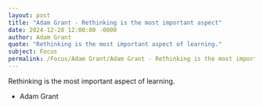 ```yaml
---
layout: post
title: "Adam Grant - Rethinking is the most important aspect"
date: 2024-12-28 12:00:00 -0000
author: Adam Grant
quote: "Rethinking is the most important aspect of learning."
subject: Focus
permalink: /Focus/Adam Grant/Adam Grant - Rethinking is the most important aspect
---
```


Rethinking is the most important aspect of learning.

- Adam Grant
